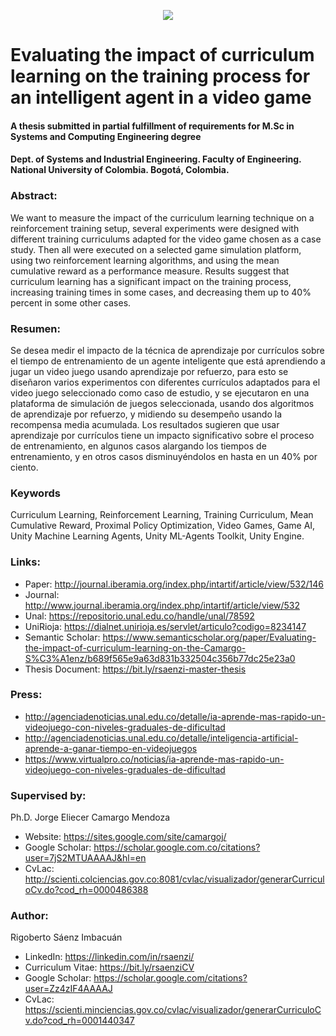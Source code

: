 <p align="center"><img src="/Banner.png"></p>

# Evaluating the impact of curriculum learning on the training process for an intelligent agent in a video game
#### A thesis submitted in partial fulfillment of requirements for M.Sc in Systems and Computing Engineering degree
#### Dept. of Systems and Industrial Engineering. Faculty of Engineering. National University of Colombia. Bogotá, Colombia.

### Abstract:
We want to measure the impact of the curriculum learning technique on a reinforcement training setup, several experiments were designed with different training curriculums adapted for the video game chosen as a case study. Then all were executed on a selected game simulation platform, using two reinforcement learning algorithms, and using the mean cumulative reward as a performance measure. Results suggest that curriculum learning has a significant impact on the training process, increasing training times in some cases, and decreasing them up to 40% percent in some other cases.

### Resumen:
Se desea medir el impacto de la técnica de aprendizaje por currículos sobre el tiempo de entrenamiento de un agente inteligente que está aprendiendo a jugar un video juego usando aprendizaje por refuerzo, para esto se diseñaron varios experimentos con diferentes currículos adaptados para el video juego seleccionado como caso de estudio, y se ejecutaron en una plataforma de simulación de juegos seleccionada, usando dos algoritmos de aprendizaje por refuerzo, y midiendo su desempeño usando la recompensa media acumulada. Los resultados sugieren que usar aprendizaje por currículos tiene un impacto significativo sobre el proceso de entrenamiento, en algunos casos alargando los tiempos de entrenamiento, y en otros casos disminuyéndolos en hasta en un 40% por ciento.

### Keywords
Curriculum Learning, Reinforcement Learning, Training Curriculum, Mean Cumulative Reward, Proximal Policy Optimization, Video Games, Game AI, Unity Machine Learning Agents, Unity ML-Agents Toolkit, Unity Engine. 

### Links:
* Paper: http://journal.iberamia.org/index.php/intartif/article/view/532/146
* Journal: http://www.journal.iberamia.org/index.php/intartif/article/view/532
* Unal: https://repositorio.unal.edu.co/handle/unal/78592
* UniRioja: https://dialnet.unirioja.es/servlet/articulo?codigo=8234147
* Semantic Scholar: https://www.semanticscholar.org/paper/Evaluating-the-impact-of-curriculum-learning-on-the-Camargo-S%C3%A1enz/b689f565e9a63d831b332504c356b77dc25e23a0
* Thesis Document: https://bit.ly/rsaenzi-master-thesis

### Press:
* http://agenciadenoticias.unal.edu.co/detalle/ia-aprende-mas-rapido-un-videojuego-con-niveles-graduales-de-dificultad
* http://agenciadenoticias.unal.edu.co/detalle/inteligencia-artificial-aprende-a-ganar-tiempo-en-videojuegos
* https://www.virtualpro.co/noticias/ia-aprende-mas-rapido-un-videojuego-con-niveles-graduales-de-dificultad

### Supervised by:
Ph.D. Jorge Eliecer Camargo Mendoza
* Website: https://sites.google.com/site/camargoj/
* Google Scholar: https://scholar.google.com.co/citations?user=7jS2MTUAAAAJ&hl=en
* CvLac: http://scienti.colciencias.gov.co:8081/cvlac/visualizador/generarCurriculoCv.do?cod_rh=0000486388

### Author:
Rigoberto Sáenz Imbacuán
* LinkedIn: https://linkedin.com/in/rsaenzi/
* Curriculum Vitae: https://bit.ly/rsaenziCV
* Google Scholar: https://scholar.google.com/citations?user=Zz4zIF4AAAAJ
* CvLac: https://scienti.minciencias.gov.co/cvlac/visualizador/generarCurriculoCv.do?cod_rh=0001440347
